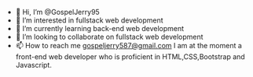 - 👋 Hi, I’m @GospelJerry95
- 👀 I’m interested in fullstack web development
- 🌱 I’m currently learning back-end web development
- 💞️ I’m looking to collaborate on fullstack web development
- 📫 How to reach me gospeljerry587@gmail.com
I am at the moment a front-end web developer who is proficient in HTML,CSS,Bootstrap and Javascript.
<!---
GospelJerry95/GospelJerry95 is a ✨ special ✨ repository because its `README.md` (this file) appears on your GitHub profile.
You can click the Preview link to take a look at your changes.
--->
